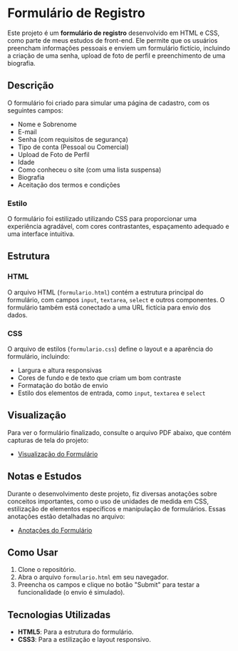 
# Formulário de Registro

Este projeto é um **formulário de registro** desenvolvido em HTML e CSS, como parte de meus estudos de front-end. Ele permite que os usuários preencham informações pessoais e enviem um formulário fictício, incluindo a criação de uma senha, upload de foto de perfil e preenchimento de uma biografia.

## Descrição

O formulário foi criado para simular uma página de cadastro, com os seguintes campos:

- Nome e Sobrenome
- E-mail
- Senha (com requisitos de segurança)
- Tipo de conta (Pessoal ou Comercial)
- Upload de Foto de Perfil
- Idade
- Como conheceu o site (com uma lista suspensa)
- Biografia
- Aceitação dos termos e condições

### Estilo

O formulário foi estilizado utilizando CSS para proporcionar uma experiência agradável, com cores contrastantes, espaçamento adequado e uma interface intuitiva.

## Estrutura

### HTML

O arquivo HTML (`formulario.html`) contém a estrutura principal do formulário, com campos `input`, `textarea`, `select` e outros componentes. O formulário também está conectado a uma URL fictícia para envio dos dados.

### CSS

O arquivo de estilos (`formulario.css`) define o layout e a aparência do formulário, incluindo:

- Largura e altura responsivas
- Cores de fundo e de texto que criam um bom contraste
- Formatação do botão de envio
- Estilo dos elementos de entrada, como `input`, `textarea` e `select`

## Visualização

Para ver o formulário finalizado, consulte o arquivo PDF abaixo, que contém capturas de tela do projeto:

- [Visualização do Formulário](./RegistrationForm.png)

## Notas e Estudos

Durante o desenvolvimento deste projeto, fiz diversas anotações sobre conceitos importantes, como o uso de unidades de medida em CSS, estilização de elementos específicos e manipulação de formulários. Essas anotações estão detalhadas no arquivo:

- [Anotações do Formulário](./AnotaçõesFormulario.md)

## Como Usar

1. Clone o repositório.
2. Abra o arquivo `formulario.html` em seu navegador.
3. Preencha os campos e clique no botão "Submit" para testar a funcionalidade (o envio é simulado).

## Tecnologias Utilizadas

- **HTML5**: Para a estrutura do formulário.
- **CSS3**: Para a estilização e layout responsivo.

